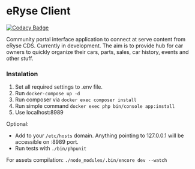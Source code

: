 # eRyse Client 

[![Codacy Badge](https://api.codacy.com/project/badge/Grade/01967488cc49481687af144087326bfd)](https://www.codacy.com?utm_source=github.com&amp;utm_medium=referral&amp;utm_content=raitocz/eryse-client&amp;utm_campaign=Badge_Grade)

Community portal interface application to connect at serve content from eRyse CDS. Currently in development. The aim is to provide hub for car owners to quickly 
organize their cars, parts, sales, car history, events and other stuff.

### Instalation
1. Set all required settings to .env file.
2. Run `docker-compose up -d`
3. Run composer via `docker exec composer install`
3. Run simple command `docker exec php bin/console app:install`
4. Use localhost:8989

Optional:
- Add to your `/etc/hosts` domain. Anything pointing to 127.0.0.1 will be accessible on :8989 port.
- Run tests with `./bin/phpunit`

For assets compilation:
`./node_modules/.bin/encore dev --watch`

